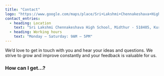 ```yaml
---
title: "Contact"
logo: "https://www.google.com/maps/place/Sri+Lakshmi+Chennakeshava+High+School/@15.7766646,78.2903354,15z/data=!4m5!3m4!1s0x0:0x5f05921c68aa412e!8m2!3d15.7766646!4d78.2903354"
contact_entries:
  - heading: Location
    text: "Sri Lakshmi Chennakeshava High School, Midthur - 518405, Kurnool (District), Andhra Pradesh, INDIA"
  - heading: Working hours
    text: "Monday – Saturday: 9AM – 5PM"
---
```


We’d love to get in touch with you and hear your ideas and
questions. We strive to grow and improve constantly and your feedback
is valuable for us.

<h3 class="f4 b lh-title mb2">How can I get…?</h3>

